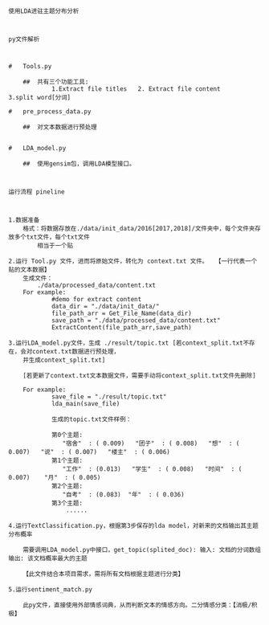 #
    使用LDA进驻主题分布分析
#


#
    py文件解析
#
    #   Tools.py

        ##  共有三个功能工具:
                1.Extract file titles   2. Extract file content     3.split word[分词]

    #   pre_process_data.py

        ##  对文本数据进行预处理


    #   LDA_model.py

        ##  使用gensim包，调用LDA模型接口。

#
    运行流程 pineline
#

    1.数据准备
        格式：将数据存放在./data/init_data/2016[2017,2018]/文件夹中，每个文件夹存放多个txt文件，每个txt文件
            相当于一个贴

    2.运行 Tool.py 文件，进而将原始文件，转化为 context.txt 文件。  【一行代表一个贴的文本数据】
        生成文件：
            ./data/processed_data/content.txt
        For example:
                #demo for extract content
                data_dir = "./data/init_data/"
                file_path_arr = Get_File_Name(data_dir)
                save_path = "./data/processed_data/content.txt"
                ExtractContent(file_path_arr,save_path)

    3.运行LDA_model.py文件，生成 ./result/topic.txt [若context_split.txt不存在，会对context.txt数据进行预处理，
        并生成context_split.txt]

        [若更新了context.txt文本数据文件，需要手动将context_split.txt文件先删除]

        For example:
                save_file = "./result/topic.txt"
                lda_main(save_file)

                生成的topic.txt文件样例：

                第0个主题:
                   "宿舍"  : ( 0.009)   "团子"  : ( 0.008)   "想"  : ( 0.007)   "说"  : ( 0.007)   "楼主"  : ( 0.006)
                第1个主题:
                   "工作"  : (0.013)   "学生"  : ( 0.008)   "时间"  : ( 0.007)    "月"  : ( 0.005) 
                第2个主题:
                   "自考"  : (0.083)  "年"  : ( 0.036) 
                第3个主题:
                    ......

    4.运行TextClassification.py，根据第3步保存的lda model，对新来的文档输出其主题分布概率

        需要调用LDA_model.py中接口，get_topic(splited_doc): 输入: 文档的分词数组  输出: 该文档概率最大的主题

        【此文件结合本项目需求，需将所有文档根据主题进行分类】

    5.运行sentiment_match.py

        此py文件，直接使用外部情感词典，从而判断文本的情感方向。二分情感分类：【消极/积极】







